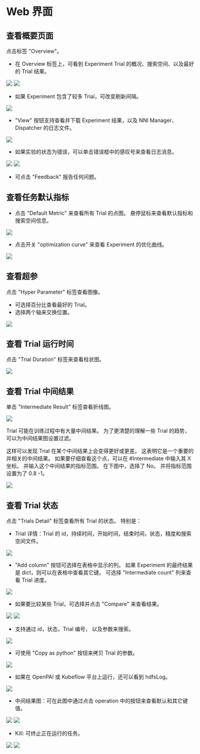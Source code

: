 # Web 界面

## 查看概要页面

点击标签 "Overview"。

* 在 Overview 标签上，可看到 Experiment Trial 的概况、搜索空间、以及最好的 Trial 结果。

![](../../img/webui-img/over1.png) ![](../../img/webui-img/over2.png)

* 如果 Experiment 包含了较多 Trial，可改变刷新间隔。

![](../../img/webui-img/refresh-interval.png)

* "View" 按钮支持查看并下载 Experiment 结果，以及 NNI Manager、Dispatcher 的日志文件。

![](../../img/webui-img/download.png)

* 如果实验的状态为错误，可以单击错误框中的感叹号来查看日志消息。

![](../../img/webui-img/log-error.png) ![](../../img/webui-img/review-log.png)

* 可点击 "Feedback" 报告任何问题。

## 查看任务默认指标

* 点击 "Default Metric" 来查看所有 Trial 的点图。 悬停鼠标来查看默认指标和搜索空间信息。

![](../../img/webui-img/default-metric.png)

* 点击开关 "optimization curve" 来查看 Experiment 的优化曲线。

![](../../img/webui-img/best-curve.png)

## 查看超参

点击 "Hyper Parameter" 标签查看图像。

* 可选择百分比查看最好的 Trial。
* 选择两个轴来交换位置。

![](../../img/hyperPara.png)

## 查看 Trial 运行时间

点击 "Trial Duration" 标签来查看柱状图。

![](../../img/trial_duration.png)

## 查看 Trial 中间结果

单击 "Intermediate Result" 标签查看折线图。

![](../../img/webui-img/trials_intermeidate.png)

Trial 可能在训练过程中有大量中间结果。 为了更清楚的理解一些 Trial 的趋势，可以为中间结果图设置过滤。

这样可以发现 Trial 在某个中间结果上会变得更好或更差。 这表明它是一个重要的并相关的中间结果。 如果要仔细查看这个点，可以在 #Intermediate 中输入其 X 坐标。 并输入这个中间结果的指标范围。 在下图中，选择了 No。 并将指标范围设置为了 0.8 -1。

![](../../img/webui-img/filter-intermediate.png)

## 查看 Trial 状态

点击 "Trials Detail" 标签查看所有 Trial 的状态。 特别是：

* Trial 详情：Trial 的 id，持续时间，开始时间，结束时间，状态，精度和搜索空间文件。

![](../../img/webui-img/detail-local.png)

* "Add column" 按钮可选择在表格中显示的列。 如果 Experiment 的最终结果是 dict，则可以在表格中查看其它键。 可选择 "Intermediate count" 列来查看 Trial 进度。

![](../../img/webui-img/addColumn.png)

* 如果要比较某些 Trial，可选择并点击 "Compare" 来查看结果。

![](../../img/webui-img/select-trial.png) ![](../../img/webui-img/compare.png)

* 支持通过 id，状态，Trial 编号， 以及参数来搜索。

![](../../img/webui-img/search-trial.png)

* 可使用 "Copy as python" 按钮来拷贝 Trial 的参数。

![](../../img/webui-img/copyParameter.png)

* 如果在 OpenPAI 或 Kubeflow 平台上运行，还可以看到 hdfsLog。

![](../../img/webui-img/detail-pai.png)

* 中间结果图：可在此图中通过点击 operation 中的按钮来查看默认和其它键值。

![](../../img/webui-img/intermediate-btn.png) ![](../../img/webui-img/intermediate.png)

* Kill: 可终止正在运行的任务。

![](../../img/webui-img/kill-running.png) ![](../../img/webui-img/canceled.png)